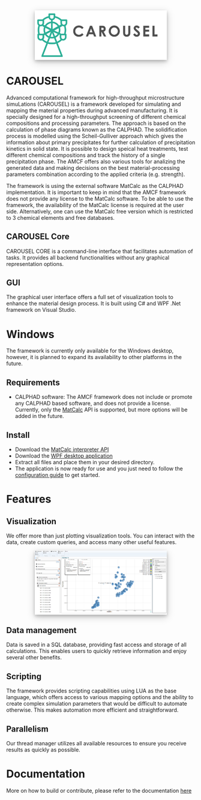 <div style="width:70%; display: block; margin-left: auto; margin-right: auto; box-shadow: 0 4px 8px 0 rgba(0, 0, 0, 0.2), 0 6px 20px 0 rgba(0, 0, 0, 0.19);">
    <img src="Design/img/Logo.png" alt="AL" title="Example AL alloy" style="border-radius: 1%;"/> 
</div>

# CAROUSEL
Advanced computational framework for high-throughput microstructure simuLations (CAROUSEL) is a framework developed for simulating and mapping the material properties during advanced manufacturing. It is specially designed for a high-throughput screening of different chemical compositions and processing parameters. The approach is based on the calculation of phase diagrams known as the CALPHAD. The solidification process is modelled using the Scheil-Gulliver approach which gives the information about primary precipitates for further calculation of precipitation kinetics in solid state. It is possible to design speical heat treatments, test different chemical compositions and track the history of a single precipitation phase. The AMCF offers also various tools for analizing the generated data and making  decisions on the best material-processing parameters combination according to the applied criteria (e.g. strength).

The framework is using the external software MatCalc as the CALPHAD implementation. It is important to keep in mind that the AMCF framework does not provide any license to the MatCalc software. To be able to use the framework, the availability of the MatCalc license is required at the user side. Alternatively, one can use the MatCalc free version which is restricted to 3 chemical elements and free databases. 

## CAROUSEL Core
CAROUSEL CORE is a command-line interface that facilitates automation of tasks. It provides all backend functionalities without any graphical representation options.

## GUI
The graphical user interface offers a full set of visualization tools to enhance the material design process. It is built using C# and WPF .Net framework on Visual Studio.

# Windows
The framework is currently only available for the Windows desktop, however, it is planned to expand its availability to other platforms in the future.

## Requirements

- CALPHAD software: The AMCF framework does not include or promote any CALPHAD based software, and does not provide a license. Currently, only the [MatCalc](https://www.matcalc.at/) API is supported, but more options will be added in the future.

## Install

- Download the [MatCalc interpreter API]()
- Download the [WPF desktop application]()
- Extract all files and place them in your desired directory.
- The application is now ready for use and you just need to follow the [configuration guide](https://github.com/SColibri/AMFramework/wiki) to get started.

# Features

## Visualization

We offer more than just plotting visualization tools. You can interact with the data, create custom queries, and access many other useful features.

<div style="width:70%; display: block; margin-left: auto; margin-right: auto; box-shadow: 0 4px 8px 0 rgba(0, 0, 0, 0.2), 0 6px 20px 0 rgba(0, 0, 0, 0.19);">
    <img src="Design/img/vis_mapChart.png" alt="AL" title="Example AL alloy" style="border-radius: 1%;"/> 
</div>


## Data management

Data is saved in a SQL database, providing fast access and storage of all calculations. This enables users to quickly retrieve information and enjoy several other benefits.

## Scripting

The framework provides scripting capabilities using LUA as the base language, which offers access to various mapping options and the ability to create complex simulation parameters that would be difficult to automate otherwise. This makes automation more efficient and straightforward.

## Parallelism

Our thread manager utilizes all available resources to ensure you receive results as quickly as possible.


# Documentation
More on how to build or contribute, please refer to the documentation [here](https://codedocs.xyz/SColibri/AMFramework)

